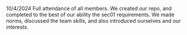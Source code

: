 
10/4/2024
Full attendance of all members. 
We created our repo, and completed to the best of our ability the sec01 requirements. We made norms, discussed the team skills, and also introduced ourselves and our interests. 
